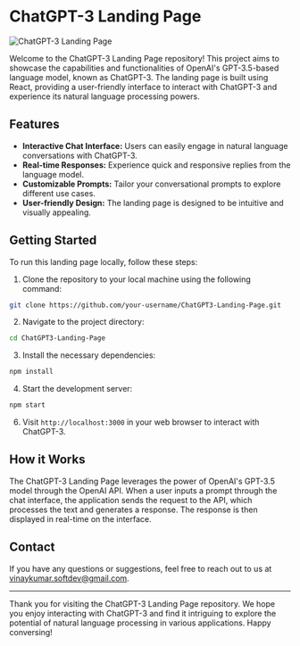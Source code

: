 # ChatGPT-3 Landing Page

![ChatGPT-3 Landing Page](C:\Users\vinay\Downloads\chatgpt3-landing-page.png)

Welcome to the ChatGPT-3 Landing Page repository! This project aims to showcase the capabilities and functionalities of OpenAI's GPT-3.5-based language model, known as ChatGPT-3. The landing page is built using React, providing a user-friendly interface to interact with ChatGPT-3 and experience its natural language processing powers.

## Features

- **Interactive Chat Interface:** Users can easily engage in natural language conversations with ChatGPT-3.
- **Real-time Responses:** Experience quick and responsive replies from the language model.
- **Customizable Prompts:** Tailor your conversational prompts to explore different use cases.
- **User-friendly Design:** The landing page is designed to be intuitive and visually appealing.

## Getting Started

To run this landing page locally, follow these steps:

1. Clone the repository to your local machine using the following command:

```bash
git clone https://github.com/your-username/ChatGPT3-Landing-Page.git
```

2. Navigate to the project directory:

```bash
cd ChatGPT3-Landing-Page
```

3. Install the necessary dependencies:

```bash
npm install
```

4. Start the development server:

```bash
npm start
```

6. Visit `http://localhost:3000` in your web browser to interact with ChatGPT-3.

## How it Works

The ChatGPT-3 Landing Page leverages the power of OpenAI's GPT-3.5 model through the OpenAI API. When a user inputs a prompt through the chat interface, the application sends the request to the API, which processes the text and generates a response. The response is then displayed in real-time on the interface.

## Contact

If you have any questions or suggestions, feel free to reach out to us at [vinaykumar.softdev@gmail.com](vinaykumar.softdev@gmail.com).

---

Thank you for visiting the ChatGPT-3 Landing Page repository. We hope you enjoy interacting with ChatGPT-3 and find it intriguing to explore the potential of natural language processing in various applications. Happy conversing!
